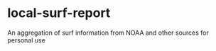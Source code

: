 # local-surf-report
An aggregation of surf information from NOAA and other sources for personal use
